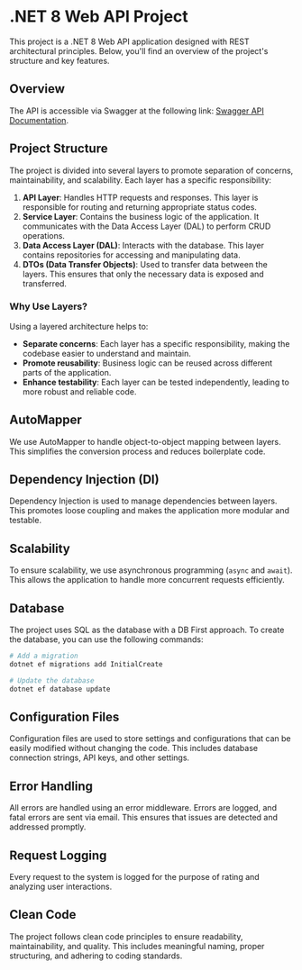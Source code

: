# .NET 8 Web API Project

This project is a .NET 8 Web API application designed with REST architectural principles. Below, you'll find an overview of the project's structure and key features.

## Overview

The API is accessible via Swagger at the following link: [Swagger API Documentation](https://localhost:7254/swagger/v1/swagger.json).

## Project Structure

The project is divided into several layers to promote separation of concerns, maintainability, and scalability. Each layer has a specific responsibility:

1. **API Layer**: Handles HTTP requests and responses. This layer is responsible for routing and returning appropriate status codes.
2. **Service Layer**: Contains the business logic of the application. It communicates with the Data Access Layer (DAL) to perform CRUD operations.
3. **Data Access Layer (DAL)**: Interacts with the database. This layer contains repositories for accessing and manipulating data.
4. **DTOs (Data Transfer Objects)**: Used to transfer data between the layers. This ensures that only the necessary data is exposed and transferred.

### Why Use Layers?

Using a layered architecture helps to:
- **Separate concerns**: Each layer has a specific responsibility, making the codebase easier to understand and maintain.
- **Promote reusability**: Business logic can be reused across different parts of the application.
- **Enhance testability**: Each layer can be tested independently, leading to more robust and reliable code.

## AutoMapper

We use AutoMapper to handle object-to-object mapping between layers. This simplifies the conversion process and reduces boilerplate code.

## Dependency Injection (DI)

Dependency Injection is used to manage dependencies between layers. This promotes loose coupling and makes the application more modular and testable.

## Scalability

To ensure scalability, we use asynchronous programming (`async` and `await`). This allows the application to handle more concurrent requests efficiently.

## Database

The project uses SQL as the database with a DB First approach. To create the database, you can use the following commands:

```bash
# Add a migration
dotnet ef migrations add InitialCreate

# Update the database
dotnet ef database update
```

## Configuration Files

Configuration files are used to store settings and configurations that can be easily modified without changing the code. This includes database connection strings, API keys, and other settings.

## Error Handling

All errors are handled using an error middleware. Errors are logged, and fatal errors are sent via email. This ensures that issues are detected and addressed promptly.

## Request Logging

Every request to the system is logged for the purpose of rating and analyzing user interactions.

## Clean Code

The project follows clean code principles to ensure readability, maintainability, and quality. This includes meaningful naming, proper structuring, and adhering to coding standards.
